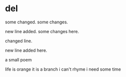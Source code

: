 # del

some changed. some changes.

new line added.
some changes here.

changed line.

new line added here.

a small poem

life is orange
it is a branch
i can't rhyme
i need some time